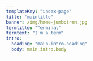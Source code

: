 ```yaml
---
templateKey: "index-page"
title: "maintitle"
banner: /img/home-jumbotron.jpg
termtitle: "Terminal"
termtext: "I'm a term"
intro:
  heading: "main.intro.heading"
  body: main.intro.body
---
```


